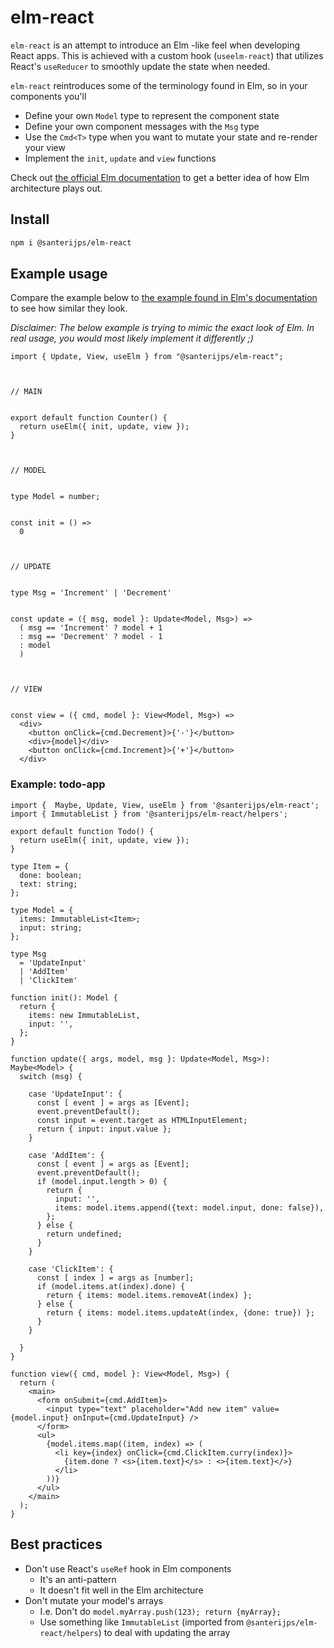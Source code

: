# elm-react

`elm-react` is an attempt to introduce an Elm -like feel when developing React apps.
This is achieved with a custom hook (`useelm-react`) that utilizes React's `useReducer` to smoothly update the state when needed.

`elm-react` reintroduces some of the terminology found in Elm, so in your components you'll

- Define your own `Model` type to represent the component state
- Define your own component messages with the `Msg` type
- Use the `Cmd<T>` type when you want to mutate your state and re-render your view
- Implement the `init`, `update` and `view` functions

Check out [the official Elm documentation](https://guide.elm-lang.org/architecture/) to get a better idea of how Elm architecture plays out.

## Install

```sh
npm i @santerijps/elm-react
```

## Example usage

Compare the example below to [the example found in Elm's documentation](https://guide.elm-lang.org/architecture/buttons) to see how similar they look.

*Disclaimer: The below example is trying to mimic the exact look of Elm. In real usage, you would most likely implement it differently ;)*

```tsx
import { Update, View, useElm } from "@santerijps/elm-react";



// MAIN


export default function Counter() {
  return useElm({ init, update, view });
}



// MODEL


type Model = number;


const init = () =>
  0



// UPDATE


type Msg = 'Increment' | 'Decrement'


const update = ({ msg, model }: Update<Model, Msg>) =>
  ( msg == 'Increment' ? model + 1
  : msg == 'Decrement' ? model - 1
  : model
  )



// VIEW


const view = ({ cmd, model }: View<Model, Msg>) =>
  <div>
    <button onClick={cmd.Decrement}>{'-'}</button>
    <div>{model}</div>
    <button onClick={cmd.Increment}>{'+'}</button>
  </div>

```

### Example: todo-app

```tsx
import {  Maybe, Update, View, useElm } from '@santerijps/elm-react';
import { ImmutableList } from '@santerijps/elm-react/helpers';

export default function Todo() {
  return useElm({ init, update, view });
}

type Item = {
  done: boolean;
  text: string;
};

type Model = {
  items: ImmutableList<Item>;
  input: string;
};

type Msg
  = 'UpdateInput'
  | 'AddItem'
  | 'ClickItem'

function init(): Model {
  return {
    items: new ImmutableList,
    input: '',
  };
}

function update({ args, model, msg }: Update<Model, Msg>): Maybe<Model> {
  switch (msg) {

    case 'UpdateInput': {
      const [ event ] = args as [Event];
      event.preventDefault();
      const input = event.target as HTMLInputElement;
      return { input: input.value };
    }

    case 'AddItem': {
      const [ event ] = args as [Event];
      event.preventDefault();
      if (model.input.length > 0) {
        return {
          input: '',
          items: model.items.append({text: model.input, done: false}),
        };
      } else {
        return undefined;
      }
    }

    case 'ClickItem': {
      const [ index ] = args as [number];
      if (model.items.at(index).done) {
        return { items: model.items.removeAt(index) };
      } else {
        return { items: model.items.updateAt(index, {done: true}) };
      }
    }

  }
}

function view({ cmd, model }: View<Model, Msg>) {
  return (
    <main>
      <form onSubmit={cmd.AddItem}>
        <input type="text" placeholder="Add new item" value={model.input} onInput={cmd.UpdateInput} />
      </form>
      <ul>
        {model.items.map((item, index) => (
          <li key={index} onClick={cmd.ClickItem.curry(index)}>
            {item.done ? <s>{item.text}</s> : <>{item.text}</>}
          </li>
        ))}
      </ul>
    </main>
  );
}
```

## Best practices

- Don't use React's `useRef` hook in Elm components
  - It's an anti-pattern
  - It doesn't fit well in the Elm architecture
- Don't mutate your model's arrays
  - I.e. Don't do `model.myArray.push(123); return {myArray};`
  - Use something like `ImmutableList` (imported from `@santerijps/elm-react/helpers`) to deal with updating the array
